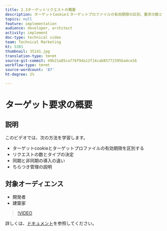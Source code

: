 ```yaml
---
title: 2.3ターゲットリクエストの概要
description: ターゲットCookieとターゲットプロファイルの有効期限の区別、要求の数と種類の決定、同期と非同期の違いの区別、ちらつきの管理
topics: null
feature: implementation
audience: developer, architect
activity: implement
doc-type: technical video
team: Technical Marketing
kt: 5381
thumbnail: 35141.jpg
translation-type: tm+mt
source-git-commit: 49b21a85ca776f9da12f14cab85772395ba4ce16
workflow-type: tm+mt
source-wordcount: '87'
ht-degree: 2%

---
```



# ターゲット要求の概要

## 説明

このビデオでは、次の方法を学習します。

* ターゲットcookieとターゲットプロファイルの有効期限を区別する
* リクエストの数とタイプの決定
* 同期と非同期の導入の違い
* ちらつき管理の説明

## 対象オーディエンス

* 開発者
* 建築家

>[!VIDEO](https://video.tv.adobe.com/v/35141/?quality=12)

詳しくは、[ドキュメント](https://docs.adobe.com/content/help/en/target/using/implement-target/implementing-target.html)を参照してください。
